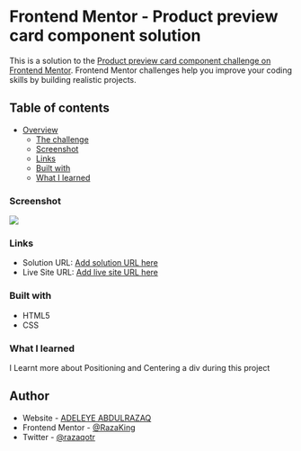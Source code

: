 # Frontend Mentor - Product preview card component solution

This is a solution to the [Product preview card component challenge on Frontend Mentor](https://www.frontendmentor.io/challenges/product-preview-card-component-GO7UmttRfa). Frontend Mentor challenges help you improve your coding skills by building realistic projects. 

## Table of contents

- [Overview](#overview)
  - [The challenge](#the-challenge)
  - [Screenshot](#screenshot)
  - [Links](#links)
  - [Built with](#built-with)
  - [What I learned](#what-i-learned)
  


### Screenshot

![](./screenshot.jpg)



### Links

- Solution URL: [Add solution URL here](https://your-solution-url.com)
- Live Site URL: [Add live site URL here](https://your-live-site-url.com)



### Built with

 - HTML5 
 - CSS 



### What I learned
I Learnt more about Positioning and Centering a div during this project


## Author

- Website - [ADELEYE ABDULRAZAQ](https://www.your-site.com)
- Frontend Mentor - [@RazaKing](https://www.frontendmentor.io/profile/yourusername)
- Twitter - [@razaqotr](https://www.twitter.com/razaqotr)

